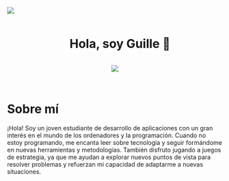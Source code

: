 <!--horizontal divider(gradiant)-->
<img src="https://user-images.githubusercontent.com/73097560/115834477-dbab4500-a447-11eb-908a-139a6edaec5c.gif">


<div id="user-content-toc">
  <ul align="center">
    <summary><h1 style="display: inline-block">Hola, soy Guille 👋</h1></summary>
  </ul>
</div>

<p align="center">
        <a href="https://github.com/DenverCoder1/readme-typing-svg">
            <img src="https://readme-typing-svg.herokuapp.com?font=Comic+Sans+MS&imecolor=cyan&size=25&center=true&vCenter=true&width=800&height=100&lines=Desarrollador+de+aplicaciones+web;Desarrollador+de+aplicaciones+multiplataforma">
        </a>
</p>

</br >

<h1>Sobre mí</h1>
<p>
  ¡Hola!
  Soy un joven estudiante de desarrollo de aplicaciones con un gran interés en el mundo de los ordenadores y la programación.
  Cuando no estoy programando, me encanta leer sobre tecnología y seguir formándome en nuevas herramientas y metodologías.
  También disfruto jugando a juegos de estrategia, ya que me ayudan a explorar nuevos puntos de vista para resolver problemas y refuerzan mi capacidad de adaptarme a nuevas situaciones.
</p>
<p>
    
</p>





<!--<p align="center">
  <a href="https://skillicons.dev">
    <img src="https://skillicons.dev/icons?i=html,css,js" />
  </a>
</p>-->

